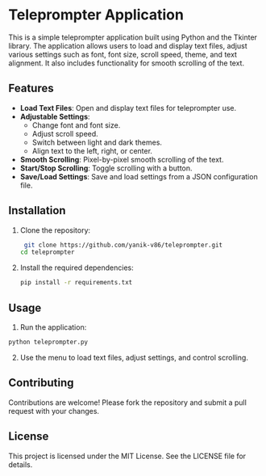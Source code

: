 # Teleprompter Application

This is a simple teleprompter application built using Python and the Tkinter library. The application allows users to load and display text files, adjust various settings such as font, font size, scroll speed, theme, and text alignment. It also includes functionality for smooth scrolling of the text.

## Features

- **Load Text Files**: Open and display text files for teleprompter use.
- **Adjustable Settings**:
  - Change font and font size.
  - Adjust scroll speed.
  - Switch between light and dark themes.
  - Align text to the left, right, or center.
- **Smooth Scrolling**: Pixel-by-pixel smooth scrolling of the text.
- **Start/Stop Scrolling**: Toggle scrolling with a button.
- **Save/Load Settings**: Save and load settings from a JSON configuration file.

## Installation

1. Clone the repository:
   ```sh
    git clone https://github.com/yanik-v86/teleprompter.git
   cd teleprompter
   ```
2. Install the required dependencies:
   ```sh
   pip install -r requirements.txt
   ```
   
## Usage

1. Run the application:
  ```sh
  python teleprompter.py
  ```
2. Use the menu to load text files, adjust settings, and control scrolling.

## Contributing

Contributions are welcome! Please fork the repository and submit a pull request with your changes.

## License

This project is licensed under the MIT License. See the LICENSE file for details.
